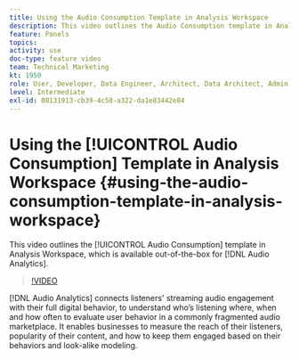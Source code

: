 ```yaml
---
title: Using the Audio Consumption Template in Analysis Workspace
description: This video outlines the Audio Consumption template in Analysis Workspace, which is available out-of-the-box for Audio Analytics.
feature: Panels
topics: 
activity: use
doc-type: feature video
team: Technical Marketing
kt: 1950
role: User, Developer, Data Engineer, Architect, Data Architect, Admin, Leader
level: Intermediate
exl-id: 08131913-cb39-4c58-a322-da1e83442e84
---
```

# Using the [!UICONTROL Audio Consumption] Template in Analysis Workspace {#using-the-audio-consumption-template-in-analysis-workspace}

This video outlines the [!UICONTROL Audio Consumption] template in Analysis Workspace, which is available out-of-the-box for [!DNL Audio Analytics].

>[!VIDEO](https://video.tv.adobe.com/v/23901/?quality=12)

[!DNL Audio Analytics] connects listeners' streaming audio engagement with their full digital behavior, to understand who’s listening where, when and how often to evaluate user behavior in a commonly fragmented audio marketplace. It enables businesses to measure the reach of their listeners, popularity of their content, and how to keep them engaged based on their behaviors and look-alike modeling.
